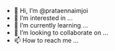 - 👋 Hi, I’m @prataennaimjoi
- 👀 I’m interested in ...
- 🌱 I’m currently learning ...
- 💞️ I’m looking to collaborate on ...
- 📫 How to reach me ...

<!---
prataennaimjoi/prataennaimjoi is a ✨ special ✨ repository because its `README.md` (this file) appears on your GitHub profile.
You can click the Preview link to take a look at your changes.
--->
